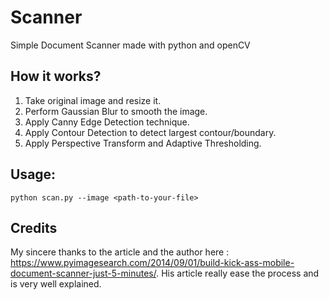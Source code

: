 # Scanner
Simple Document Scanner made with python and openCV

## How it works?
1) Take original image and resize it.
2) Perform Gaussian Blur to smooth the image.
3) Apply Canny Edge Detection technique.
4) Apply Contour Detection to detect largest contour/boundary.
5) Apply Perspective Transform and Adaptive Thresholding.

## Usage:

 ```
 python scan.py --image <path-to-your-file>
 
 ````
 
 ## Credits 
 My sincere thanks to the article and the author here : https://www.pyimagesearch.com/2014/09/01/build-kick-ass-mobile-document-scanner-just-5-minutes/.
 His article really ease the process and is very well explained.


